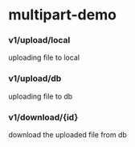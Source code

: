 # multipart-demo

### v1/upload/local 

uploading file to local

### v1/upload/db

uploading file to db

### v1/download/{id}

download the uploaded file from db
